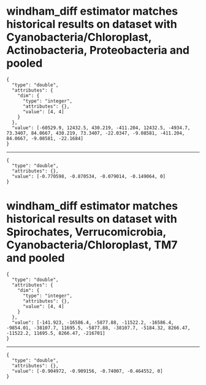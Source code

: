 # windham_diff estimator matches historical results on dataset with Cyanobacteria/Chloroplast, Actinobacteria, Proteobacteria and pooled

    {
      "type": "double",
      "attributes": {
        "dim": {
          "type": "integer",
          "attributes": {},
          "value": [4, 4]
        }
      },
      "value": [-60529.9, 12432.5, 430.219, -411.204, 12432.5, -4934.7, 73.3407, 84.0667, 430.219, 73.3407, -22.0347, -9.08581, -411.204, 84.0667, -9.08581, -22.1684]
    }

---

    {
      "type": "double",
      "attributes": {},
      "value": [-0.770598, -0.870534, -0.079014, -0.149064, 0]
    }

# windham_diff estimator matches historical results on dataset with Spirochates, Verrucomicrobia, Cyanobacteria/Chloroplast, TM7 and pooled

    {
      "type": "double",
      "attributes": {
        "dim": {
          "type": "integer",
          "attributes": {},
          "value": [4, 4]
        }
      },
      "value": [-141.923, -16586.4, -5877.88, -11522.2, -16586.4, -9854.01, -38107.7, 11695.5, -5877.88, -38107.7, -5184.32, 8266.47, -11522.2, 11695.5, 8266.47, -216701]
    }

---

    {
      "type": "double",
      "attributes": {},
      "value": [-0.904972, -0.909156, -0.74007, -0.464552, 0]
    }

